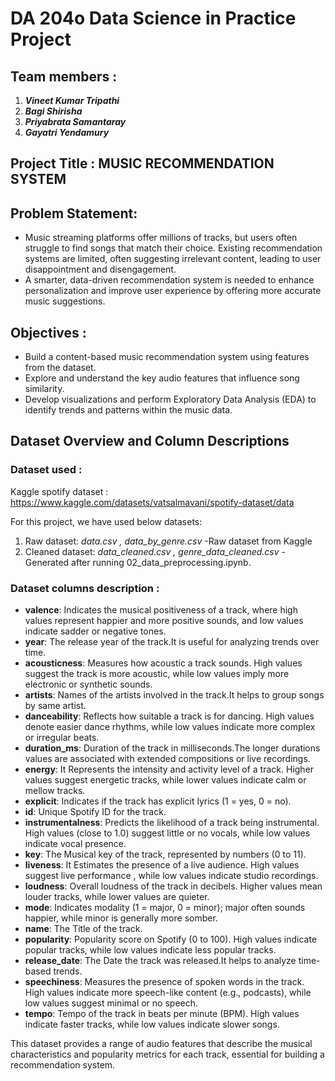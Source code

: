 # DA 204o Data Science in Practice Project

## Team members :
1. ***Vineet Kumar Tripathi***
2. ***Bagi Shirisha***
3. ***Priyabrata Samantaray***
4. ***Gayatri Yendamury***

## Project Title : **MUSIC RECOMMENDATION SYSTEM**

## **Problem Statement:**
- Music streaming platforms offer millions of tracks, but users often struggle to find songs that match their choice. Existing recommendation systems are limited, often suggesting irrelevant content, leading to user disappointment and disengagement.
- A smarter, data-driven recommendation system is needed to enhance personalization and improve user experience by offering more accurate music suggestions.

## Objectives :
- Build a content-based music recommendation system using features from the dataset.
- Explore and understand the key audio features that influence song similarity.
- Develop visualizations and perform Exploratory Data Analysis (EDA) to identify trends and patterns within the music data.

## Dataset Overview and Column Descriptions

### **Dataset used** : 
Kaggle spotify dataset : https://www.kaggle.com/datasets/vatsalmavani/spotify-dataset/data

For this project, we have used below datasets:
1. Raw dataset: *data.csv , data_by_genre.csv* -Raw dataset from Kaggle
2. Cleaned dataset: *data_cleaned.csv , genre_data_cleaned.csv* - Generated after running 02_data_preprocessing.ipynb.

### **Dataset columns description** : 

- **valence**: Indicates the musical positiveness of a track, where high values represent happier and more positive sounds, and low values indicate sadder or negative tones.
- **year**: The release year of the track.It is useful for analyzing trends over time.
- **acousticness**: Measures how acoustic a track sounds. High values suggest the track is more acoustic, while low values imply more electronic or synthetic sounds.
- **artists**: Names of the artists involved in the track.It helps to group songs by same artist.
- **danceability**: Reflects how suitable a track is for dancing. High values denote easier dance rhythms, while low values indicate more complex or irregular beats.
- **duration_ms**: Duration of the track in milliseconds.The longer durations values are associated with extended compositions or live recordings.
- **energy**: It Represents the intensity and activity level of a track. Higher values suggest energetic tracks, while lower values indicate calm or mellow tracks.
- **explicit**: Indicates if the track has explicit lyrics (1 = yes, 0 = no).
- **id**: Unique Spotify ID for the track.
- **instrumentalness**: Predicts the likelihood of a track being instrumental. High values (close to 1.0) suggest little or no vocals, while low values indicate vocal presence.
- **key**: The Musical key of the track, represented by numbers (0 to 11).
- **liveness**: It Estimates the presence of a live audience. High values suggest live performance , while low values indicate studio recordings.
- **loudness**: Overall loudness of the track in decibels. Higher values mean louder tracks, while lower values are quieter.
- **mode**: Indicates modality (1 = major, 0 = minor); major often sounds happier, while minor is generally more somber.
- **name**: The Title of the track.
- **popularity**: Popularity score on Spotify (0 to 100). High values indicate popular tracks, while low values indicate less popular tracks.
- **release_date**: The Date the track was released.It helps to analyze time-based trends.
- **speechiness**: Measures the presence of spoken words in the track. High values indicate more speech-like content (e.g., podcasts), while low values suggest minimal or no speech.
- **tempo**: Tempo of the track in beats per minute (BPM). High values indicate faster tracks, while low values indicate slower songs.

This dataset provides a range of audio features that describe the musical characteristics and popularity metrics for each track, essential for building a recommendation system.
